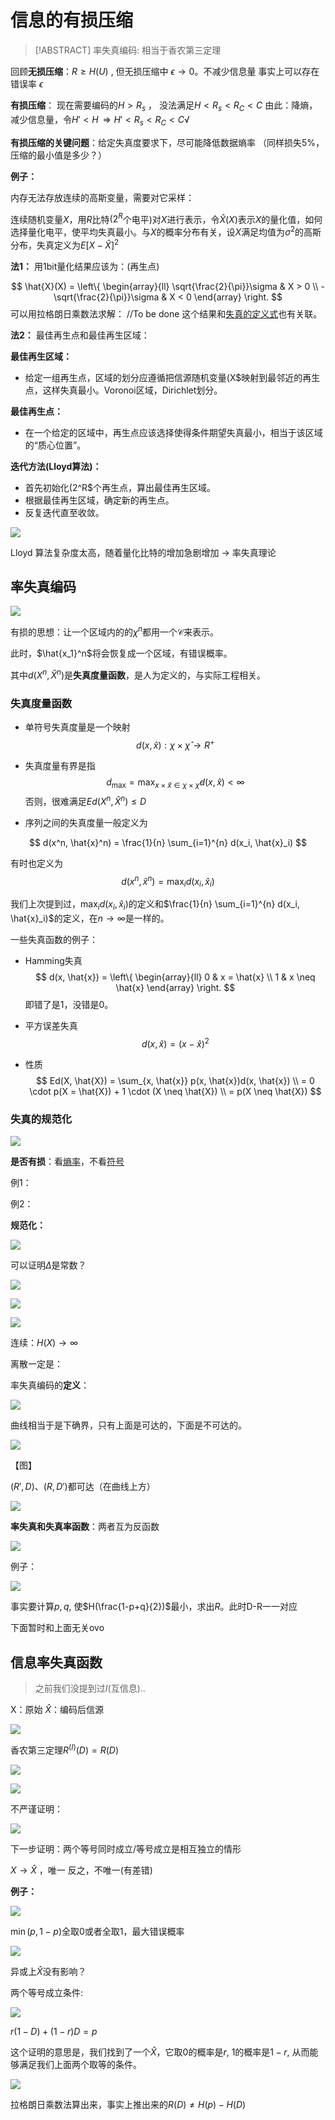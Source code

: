 # 信息的有损压缩

> [!ABSTRACT]
> 率失真编码: 相当于香农第三定理

回顾**无损压缩**：$R \geq H(U)$ , 但无损压缩中 $\epsilon \rightarrow 0$。不减少信息量
事实上可以存在错误率 $\epsilon$

**有损压缩**：
现在需要编码的$H > R_s$ ， 没法满足$H<R_s<R_C<C$ 
由此：降熵，减少信息量，令$H'<H \, \Rightarrow H'<R_s<R_C<C √$

**有损压缩的关键问题**：给定失真度要求下，尽可能降低数据熵率
（同样损失5%，压缩的最小值是多少？）

**例子：**

内存无法存放连续的高斯变量，需要对它采样：

连续随机变量$X$，用$R$比特$(2^R$个电平)对$X$进行表示，令$\hat{X}(X)$表示$X$的量化值，如何选择量化电平，使平均失真最小。与$X$的概率分布有关，设$X$满足均值为$\sigma^2$的高斯分布，失真定义为$E[X-\hat{X}]^2$

**法1：** 用1bit量化结果应该为：(再生点)

$$
\hat{X}(X) = \left\{
  \begin{array}{ll}
    \sqrt{\frac{2}{\pi}}\sigma & X > 0 \\
    -\sqrt{\frac{2}{\pi}}\sigma & X < 0
  \end{array}
\right.
$$
可以用拉格朗日乘数法求解：
//To be done
这个结果和<u>失真的定义式</u>也有关联。

**法2：** 最佳再生点和最佳再生区域：

**最佳再生区域：**
- 给定一组再生点，区域的划分应遵循把信源随机变量\(X$映射到最邻近的再生点，这样失真最小。Voronoi区域，Dirichlet划分。

**最佳再生点：**
- 在一个给定的区域中，再生点应该选择使得条件期望失真最小，相当于该区域的“质心位置”。

**迭代方法(Lloyd算法)：**
- 首先初始化\(2^R$个再生点，算出最佳再生区域。
- 根据最佳再生区域，确定新的再生点。
- 反复迭代直至收敛。

![](image/Pasted%20image%2020250525102621.png)

Lloyd 算法复杂度太高，随着量化比特的增加急剧增加 $\rightarrow$ 率失真理论

## 率失真编码

![](image/Pasted%20image%2020250525102906.png)

有损的思想：让一个区域内的的$\chi^n$都用一个$\mathcal{C}$来表示。

此时，$\hat{x_1}^n$将会恢复成一个区域，有错误概率。

其中$d(X^n,\hat{X}^n)$是**失真度量函数**，是人为定义的，与实际工程相关。

### 失真度量函数

- 单符号失真度量是一个映射
  $$
  d(x, \hat{x}) : \chi \times \hat{\chi} \rightarrow R^+
  $$

- 失真度量有界是指
  $$
  d_{\text{max}} = \max_{x \times \hat{x} \in \chi \times \hat{\chi}} d(x, \hat{x}) < \infty
  $$
否则，很难满足$Ed(X^n,\hat{X}^n) \leq D$
- 序列之间的失真度量一般定义为
  
$$
  d(x^n, \hat{x}^n) = \frac{1}{n} \sum_{i=1}^{n} d(x_i, \hat{x}_i)
  $$

有时也定义为
  $$
  d(x^n, \hat{x}^n) = \max_i d(x_i, \hat{x}_i)
  $$

我们上次提到过，$\max_i d(x_i, \hat{x}_i)$的定义和$\frac{1}{n} \sum_{i=1}^{n} d(x_i, \hat{x}_i)$的定义，在$n \rightarrow \infty$是一样的。

一些失真函数的例子：

- Hamming失真
  $$
  d(x, \hat{x}) = \left\{
    \begin{array}{ll}
      0 & x = \hat{x} \\
      1 & x \neq \hat{x}
    \end{array}
  \right.
  $$
即错了是1，没错是0。
- 平方误差失真
  $$
  d(x, \hat{x}) = (x - \hat{x})^2
  $$

- 性质
  $$
  Ed(X, \hat{X}) = \sum_{x, \hat{x}} p(x, \hat{x})d(x, \hat{x}) \\
  = 0 \cdot p(X = \hat{X}) + 1 \cdot (X \neq \hat{X}) \\
  = p(X \neq \hat{X})
  $$

### 失真的规范化

![](image/Pasted%20image%2020250525104236.png)

**是否有损**：看<u>熵率</u>，不看<u>符号</u>

例1：

例2：

**规范化：**

![](image/Pasted%20image%2020250525105340.png)

可以证明$\Delta$是常数？

![](image/Pasted%20image%2020250525105619.png)

![](image/Pasted%20image%2020250525105703.png)

![](image/Pasted%20image%2020250525110119.png)

连续：$H(X) \rightarrow \infty$

离散一定是：



率失真编码的**定义**：

![](image/Pasted%20image%2020250525110228.png)

曲线相当于是下确界，只有上面是可达的，下面是不可达的。

![](image/Pasted%20image%2020250525110351.png)

【图】

$(R',D)$、$(R,D')$都可达（在曲线上方）

![](image/Pasted%20image%2020250525110651.png)

**率失真和失真率函数**：两者互为反函数

![](image/Pasted%20image%2020250525110806.png)

例子：

![](image/Pasted%20image%2020250525110825.png)

事实要计算$p,q$, 使$H(\frac{1-p+q}{2})$最小，求出$R$。此时D-R一一对应

下面暂时和上面无关ovo
## 信息率失真函数

>之前我们没提到过$I$(互信息)..

X：原始 
$\hat{X}$：编码后信源

![](image/Pasted%20image%2020250525111310.png)

香农第三定理$R^{(I)}(D)=R(D)$

![](image/Pasted%20image%2020250525111855.png)


![](image/Pasted%20image%2020250525111905.png)

不严谨证明：

![](image/Pasted%20image%2020250525112106.png)

下一步证明：两个等号同时成立/等号成立是相互独立的情形

$X \rightarrow  \hat{X}$ ，唯一
反之，不唯一(有差错)

**例子：**

![](image/Pasted%20image%2020250525112324.png)

$\min (p,1-p)$全取0或者全取1，最大错误概率

![](image/Pasted%20image%2020250525112559.png)

异或上$\hat{X}$没有影响？

两个等号成立条件:

![](image/Pasted%20image%2020250525112837.png)


$r(1-D)+(1-r)D=p$

这个证明的意思是，我们找到了一个$\hat{X}$，它取0的概率是$r$, 1的概率是$1-r$, 从而能够满足我们上面两个取等的条件。

![](image/Pasted%20image%2020250525113224.png)

拉格朗日乘数法算出来，事实上推出来的$R(D)\neq H(p)-H(D)$ 

